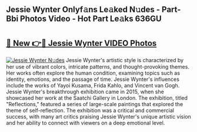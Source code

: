 ## Jessie Wynter Onlyf𝚊ns Le𝚊ked N𝚞des - Part-Bbi Photos Video - Hot Part Le𝚊ks 636GU

# <h2><a href="http://ab29567.deff.icu/?id=Jessie+Wynter">🔗 New 👉🔴 Jessie Wynter VIDEO Photos</a></h2>

[![Jessie Wynter N𝚞des](https://i.imgur.com/rIISA9y.gif)](http://ab29567.deff.icu/?id=Jessie+Wynter)
Jessie Wynter's artistic style is characterized by her use of vibrant colors, intricate patterns, and thought-provoking themes. Her works often explore the human condition, examining topics such as identity, emotions, and the passage of time. Jessie Wynter's influences include the works of Yayoi Kusama, Frida Kahlo, and Vincent van Gogh. Jessie Wynter's breakthrough exhibition came in 2015, when she showcased her work at the Saatchi Gallery in London. The exhibition, titled "Reflections," featured a series of large-scale paintings that explored the theme of self-reflection. The exhibition was a critical and commercial success, with many art critics praising Jessie Wynter's unique artistic vision and her ability to connect with viewers on a deep emotional level.
